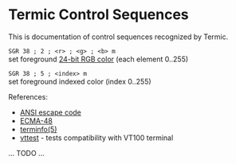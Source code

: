 Termic Control Sequences
========================

This is documentation of control sequences recognized by Termic.

`SGR 38 ; 2 ; <r> ; <g> ; <b> m`\
set foreground [24-bit RGB color][truecolor] (each element 0..255)

`SGR 38 ; 5 ; <index> m`\
set foreground indexed color (index 0..255)

References:
* [ANSI escape code][ansi]
* [ECMA-48][ecma-48]
* [terminfo(5)][terminfo]
* [vttest][vttest] - tests compatibility with VT100 terminal

... TODO ...

[ansi]: https://en.wikipedia.org/wiki/ANSI_escape_code
[c0c1]: https://en.wikipedia.org/wiki/C0_and_C1_control_codes
[vt510]: https://vt100.net/docs/vt510-rm/contents.html
[xterm]: https://invisible-island.net/xterm/ctlseqs/ctlseqs.html
[dtterm]: http://www2.phys.canterbury.ac.nz/dept/docs/manuals/unix/DEC_4.0e_Docs/HTML/MAN/MAN5/0036____.HTM
[screen]: https://www.gnu.org/software/screen/manual/html_node/Control-Sequences.html
[vttest]: http://invisible-island.net/vttest/vttest.html
[ecma-48]: https://www.ecma-international.org/wp-content/uploads/ECMA-48_5th_edition_june_1991.pdf
[itu-t416]: https://www.itu.int/rec/dologin_pub.asp?lang=e&id=T-REC-T.416-199303-I!!PDF-E&type=items
[truecolor]: https://gist.github.com/XVilka/8346728
[windows]: https://docs.microsoft.com/en-us/windows/console/console-virtual-terminal-sequences
[terminfo]: https://linux.die.net/man/5/terminfo

